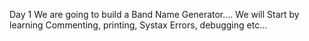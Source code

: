 Day 1
We are going to build a Band Name Generator....
We will Start by learning Commenting, printing, Systax Errors, debugging etc...